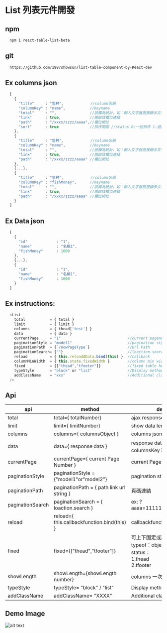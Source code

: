 # List 列表元件開發

## npm
```sh
  npm i react-table-list-beta
```

## git
```sh
  https://github.com/1987showsun/list-table-component-by-React-dev
```

## Ex columns json
```js
  [
    {
      "title"     : "鱼种",            //column名稱
      "columnKey" : "name",           //keyname
      "total"     : "",               //該欄為統計，如：輸入文字就直接顯示文字，可空直就將該欄位相加得到總合
      "link"      : true,             //開啟該欄位連結
      "path"      : "/xxxx/zzzz/aaaa",//欄位網址
      "sort"      : true              //排序開關 //status 0:一般排序 1:遞減 2:遞增
    },
    {
      "title"     : "鱼种",            //column名稱
      "columnKey" : "name",           //keyname
      "total"     : "",               //該欄為統計，如：輸入文字就直接顯示文字，可空直就將該欄位相加得到總合
      "link"      : true,             //開啟該欄位連結
      "path"      : "/xxxx/zzzz/aaaa" //欄位網址
    },
    {...},
    {
      "title"     : "鱼种",            //column名稱
      "columnKey" : "fishMoney",      //keyname
      "total"     : "",               //該欄為統計，如：輸入文字就直接顯示文字，可空直就將該欄位相加得到總合
      "link"      : true,             //開啟該欄位連結
      "path"      : "/xxxx/zzzz/aaaa" //欄位網址
    }
  ]
```

## Ex Data json
```js
  [
    {
      "id"             : "1",
      "name"           : "名稱1",
      "fishMoney"      : 1000
    },
    {...},
    {
      "id"             : "1",
      "name"           : "名稱1",
      "fishMoney"      : 1000
    }
  ]
```

## Ex instructions:
```js
  <List 
    total           = { total }
    limit           = { limit }
    columns         = { thead['test'] }
    data            = { data }
    currentPage     = "1"                              //current pagenumber
    paginationStyle = "model1"                         //pagination style
    paginationPath  = {`/nowPageType`}                 //Url Path
    paginationSearch= {""}                             //loaction.search ?aaaa=111111&bbbb=222222.....
    reload          = { this.reloadAData.bind(this) }  //callback
    columnMinWidth  = { this.state.fixedWidth }        //column min width
    fixed           = {["thead","tfooter"]}            //fixed table head & table footer
    typeStyle       = "block" or "list"                //Display method
    addClassName    = "xxx"                            //Additional class name
  />
```


## Api
| api              | method                                                    | description                                 |
| ---------------- | --------------------------------------------------------- | ------------------------------------------- |
| total            | total={ totalNumber}                                      | ajax response data length                   |
| limit            | limit={ limitNumber}                                      | show data length                            |
| columns          | columns={ columnsObject }                                 | columns json                                |
| data             | data={ response data }                                    | response data json 需要與 columnsKey 取名一樣 |
| currentPage      | currentPage={ current Page Number }                       | current Page number                         |
| paginationStyle  | paginationStyle = {"model1"or"model2"}                    | pagination style                            |
| paginationPath   | paginationPath  = { path link url string }                | 頁碼連結                                     |
| paginationSearch | paginationSearch = { loaction.search }                    | ex: ?aaaa=111111&bbbb=222222.....           |
| reload           | reload={ this.callbackfunction.bind(this) }               | callbackfunction Free name              |
| fixed            | fixed={["thead","tfooter"]}                               | 可上下固定或其中一個固定<br/> typeof：object <br/> status： <br/> 1.thead<br/>2.tfooter  |
| showLength       | showLength={showLength number}                            | columns 一次可顯示比數                        |
| typeStyle        | typeStyle= "block" / "list"                               | Display method Block or Column              |
| addClassName     | addClassName= "XXXX"                                      | Additional class name                       |

## Demo Image
![alt text](https://s3-ap-northeast-1.amazonaws.com/showtest/Users/showsun/react_img/%E8%9E%A2%E5%B9%95%E5%BF%AB%E7%85%A7+2018-08-01+%E4%B8%8B%E5%8D%885.58.55.png)
